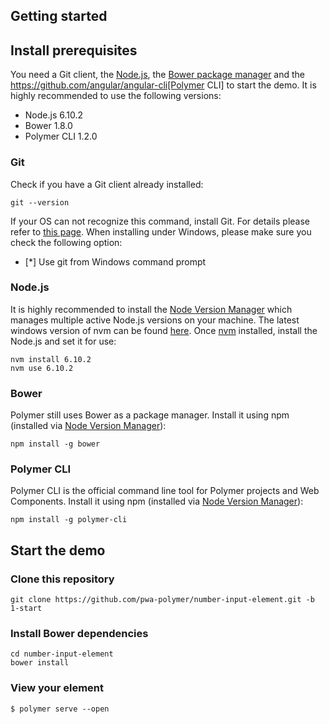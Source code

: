 ## Getting started

## Install prerequisites

You need a Git client, the [Node.js](https://nodejs.org/), the [Bower package manager](https://bower.io/) and the https://github.com/angular/angular-cli[Polymer CLI] to start the demo.
It is highly recommended to use the following versions:

* Node.js 6.10.2
* Bower 1.8.0
* Polymer CLI 1.2.0

### Git
Check if you have a Git client already installed:

```
git --version
```

If your OS can not recognize this command, install Git. For details please refer to [this page](http://git-scm.com).
When installing under Windows, please make sure you check the following option:

- [*] Use git from Windows command prompt

### Node.js

It is highly recommended to install the [Node Version Manager](https://github.com/creationix/nvm) which manages multiple active
Node.js versions on your machine. The latest windows version of nvm can be found [here](https://github.com/coreybutler/nvm-windows/releases/download/1.1.5/nvm-setup.zip).
Once [nvm](https://github.com/creationix/nvm) installed, install the Node.js and set it for use:

```
nvm install 6.10.2
nvm use 6.10.2
```

### Bower
Polymer still uses Bower as a package manager. Install it using npm (installed via [Node Version Manager](https://github.com/creationix/nvm)):
```
npm install -g bower
```

### Polymer CLI
Polymer CLI is the official command line tool for Polymer projects and Web Components. Install it using npm (installed via [Node Version Manager](https://github.com/creationix/nvm)):
```
npm install -g polymer-cli
```

## Start the demo

### Clone this repository

```
git clone https://github.com/pwa-polymer/number-input-element.git -b 1-start
```

### Install Bower dependencies

```
cd number-input-element
bower install
```

### View your element

```
$ polymer serve --open
```
